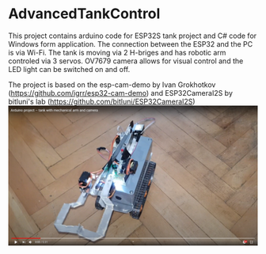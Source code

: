 # AdvancedTankControl
This project contains arduino code for ESP32S tank project and C# code for Windows form application. The connection between the ESP32 and the PC is via Wi-Fi. The tank is moving via 2 H-briges and has robotic arm controled via 3 servos. OV7679 camera allows for visual control and the LED light can be switched on and off.

The project is based on the esp-cam-demo by Ivan Grokhotkov (https://github.com/igrr/esp32-cam-demo) and ESP32CameraI2S by 
bitluni's lab (https://github.com/bitluni/ESP32CameraI2S)
[![Video](https://github.com/GDanovski/AdvancedTankControl/blob/master/CamTank.png)](https://www.youtube.com/watch?v=9Y8_yeDwduU)
